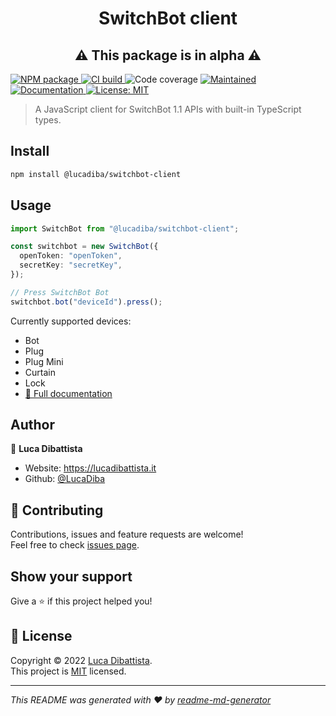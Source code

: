 <h1 align="center">SwitchBot client</h1>
<h2 align="center">⚠️ This package is in alpha ⚠️</h2>
<p>
  <a href="https://www.npmjs.com/package/@lucadiba/switchbot-client">
    <img alt="NPM package" src="https://img.shields.io/npm/v/@lucadiba/switchbot-client?color=blue" />
  </a>
  <a href="https://github.com/LucaDiba/switchbot-client/actions/workflows/ci.yml">
    <img alt="CI build" src="https://github.com/LucaDiba/switchbot-client/actions/workflows/ci.yml/badge.svg" />
  </a>
  <img alt="Code coverage" src="https://codecov.io/gh/LucaDiba/switchbot-client/branch/main/graph/badge.svg?token=RvIg6LPcvm" />
  <a href="https://github.com/LucaDiba/switchbot-client/graphs/commit-activity">
    <img alt="Maintained" src="https://img.shields.io/badge/maintained-yes-brightgreen.svg" />
  </a>
  <a href="https://lucadiba.github.io/switchbot-client/modules/SwitchBot.html">
    <img alt="Documentation" src="https://img.shields.io/badge/documentation-yes-brightgreen.svg" />
  </a>
  <a href="https://github.com/LucaDiba/switchbot-client/blob/main/LICENSE">
    <img alt="License: MIT" src="https://img.shields.io/github/license/LucaDiba/switchbot-client" />
  </a>
</p>

> A JavaScript client for SwitchBot 1.1 APIs with built-in TypeScript types.

## Install

```sh
npm install @lucadiba/switchbot-client
```

## Usage

```typescript
import SwitchBot from "@lucadiba/switchbot-client";

const switchbot = new SwitchBot({
  openToken: "openToken",
  secretKey: "secretKey",
});

// Press SwitchBot Bot
switchbot.bot("deviceId").press();
```

Currently supported devices:

- Bot
- Plug
- Plug Mini
- Curtain
- Lock
- [📘 Full documentation](https://lucadiba.github.io/switchbot-client/modules/SwitchBot.html)

## Author

👤 **Luca Dibattista**

- Website: https://lucadibattista.it
- Github: [@LucaDiba](https://github.com/LucaDiba)

## 🤝 Contributing

Contributions, issues and feature requests are welcome!<br />Feel free to check [issues page](https://github.com/LucaDiba/switchbot-client/issues).

## Show your support

Give a ⭐️ if this project helped you!

## 📝 License

Copyright © 2022 [Luca Dibattista](https://github.com/LucaDiba).<br />
This project is [MIT](https://github.com/LucaDiba/switchbot-client/blob/main/LICENSE) licensed.

---

_This README was generated with ❤️ by [readme-md-generator](https://github.com/kefranabg/readme-md-generator)_
